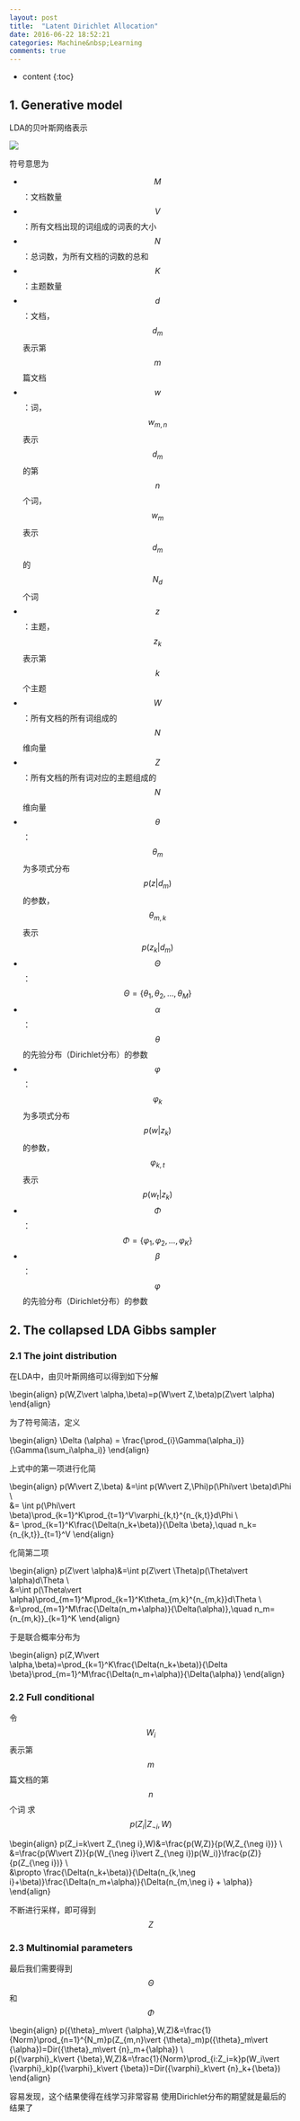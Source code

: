 ```yaml
---
layout: post
title:  "Latent Dirichlet Allocation"
date: 2016-06-22 18:52:21 
categories: Machine&nbsp;Learning
comments: true
---
```


* content
{:toc}

## 1. Generative model

LDA的贝叶斯网络表示

![](https://upload.wikimedia.org/wikipedia/commons/4/4d/Smoothed_LDA.png)

符号意思为

* $$M$$：文档数量
* $$V$$：所有文档出现的词组成的词表的大小
* $$N$$：总词数，为所有文档的词数的总和
* $$K$$：主题数量
* $$d$$：文档，$$d_m$$表示第$$m$$篇文档
* $$w$$：词，$$w_{m,n}$$表示$$d_m$$的第$$n$$个词，$$w_m$$表示$$d_m$$的$$N_d$$个词
* $$z$$：主题，$$z_k$$表示第$$k$$个主题
* $$W$$：所有文档的所有词组成的$$N$$维向量
* $$Z$$：所有文档的所有词对应的主题组成的$$N$$维向量
* $$\theta$$：$$\theta_m$$为多项式分布$$p(z\vert d_m)$$的参数，$$\theta_{m,k}$$表示$$p(z_k\vert d_m)$$
* $$\Theta$$：$$\Theta=\left\{ \theta_1,\theta_2,...,\theta_M \right\}$$
* $$\alpha$$：$$\theta$$的先验分布（Dirichlet分布）的参数
* $$\varphi$$：$$\varphi_k$$为多项式分布$$p(w\vert z_k)$$的参数，$$\varphi_{k,t}$$表示$$p(w_t\vert z_k)$$
* $$\Phi$$：$$\Phi = \left\{ \varphi_1,\varphi_2,...,\varphi_K \right\}$$
* $$\beta$$：$$\varphi$$的先验分布（Dirichlet分布）的参数

## 2. The collapsed LDA Gibbs sampler

### 2.1 The joint distribution

在LDA中，由贝叶斯网络可以得到如下分解


\begin{align}
p(W,Z\vert \alpha,\beta)=p(W\vert Z,\beta)p(Z\vert \alpha)
\end{align}

为了符号简洁，定义

\begin{align}
\Delta (\alpha) = \frac{\prod_{i}\Gamma(\alpha_i)}{\Gamma(\sum_i\alpha_i)}
\end{align}

上式中的第一项进行化简

\begin{align}
p(W\vert Z,\beta) &=\int p(W\vert Z,\Phi)p(\Phi\vert \beta)d\Phi \\\
&= \int p(\Phi\vert \beta)\prod_{k=1}^K\prod_{t=1}^V\varphi_{k,t}^{n_{k,t}}d\Phi \\\
&= \prod_{k=1}^K\frac{\Delta(n_k+\beta)}{\Delta \beta},\quad n_k=\{n_{k,t}\}_{t=1}^V
\end{align}

化简第二项

\begin{align}
p(Z\vert \alpha)&=\int p(Z\vert \Theta)p(\Theta\vert \alpha)d\Theta \\\
&=\int p(\Theta\vert \alpha)\prod_{m=1}^M\prod_{k=1}^K\theta_{m,k}^{n_{m,k}}d\Theta \\\
&=\prod_{m=1}^M\frac{\Delta(n_m+\alpha)}{\Delta(\alpha)},\quad n_m=\{n_{m,k}\}_{k=1}^K
\end{align}

于是联合概率分布为

\begin{align}
p(Z,W\vert \alpha,\beta)=\prod_{k=1}^K\frac{\Delta(n_k+\beta)}{\Delta \beta}\prod_{m=1}^M\frac{\Delta(n_m+\alpha)}{\Delta(\alpha)}
\end{align}

### 2.2 Full conditional

令$$W_i$$表示第$$m$$篇文档的第$$n$$个词
求$$p(Z_i\vert Z_{\neg i},W)$$

\begin{align}
p(Z_i=k\vert Z_{\neg i},W)&=\frac{p(W,Z)}{p(W,Z_{\neg i})} \\\
&=\frac{p(W\vert Z)}{p(W_{\neg i}\vert Z_{\neg i})p(W_i)}\frac{p(Z)}{p(Z_{\neg i})} \\\
&\propto \frac{\Delta(n_k+\beta)}{\Delta(n_{k,\neg i}+\beta)}\frac{\Delta(n_m+\alpha)}{\Delta(n_{m,\neg i} + \alpha)} 
\end{align}

不断进行采样，即可得到$$Z$$

### 2.3 Multinomial parameters

最后我们需要得到$$\Theta$$和$$\Phi$$

\begin{align}
p({\theta}\_m\vert {\alpha},W,Z)&=\frac{1}{Norm}\prod\_{n=1}^{N\_m}p(Z\_{m,n}\vert {\theta}\_m)p({\theta}\_m\vert {\alpha})=Dir({\theta}\_m\vert {n}\_m+{\alpha}) \\\
p({\varphi}\_k\vert {\beta},W,Z)&=\frac{1}{Norm}\prod\_{i:Z\_i=k}p(W\_i\vert {\varphi}\_k)p({\varphi}\_k\vert {\beta})=Dir({\varphi}\_k\vert {n}\_k+{\beta})
\end{align}

容易发现，这个结果使得在线学习非常容易
使用Dirichlet分布的期望就是最后的结果了
